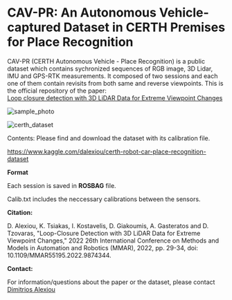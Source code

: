 # CAV-PR: An Autonomous Vehicle-captured Dataset in CERTH Premises for Place Recognition
CAV-PR (CERTH Autonomous Vehicle - Place Recognition) is a public dataset which contains sychronized sequences of RGB image, 3D Lidar, IMU and GPS-RTK measurements. It composed of two sessions and each one of them contain revisits from both same and reverse viewpoints. This is the official repository of the paper:  
[Loop closure detection with 3D LiDAR Data for Extreme Viewpoint Changes](https://ieeexplore.ieee.org/document/9874344)

![sample_photo](https://user-images.githubusercontent.com/74976921/156362804-c8322ca5-36d2-49c9-b22b-c52dda700f10.png)




![certh_dataset](https://user-images.githubusercontent.com/74976921/156171270-02e3c2e7-2d18-48c9-a65b-9f32c1e52655.png)



Contents: Please find and download the dataset with its calibration file.


https://www.kaggle.com/dalexiou/certh-robot-car-place-recognition-dataset 

<b>Format</b>

Each session is saved in <b>ROSBAG</b> file. 

Calib.txt includes the neccessary calibrations between the sensors.


<b>Citation:</b>

D. Alexiou, K. Tsiakas, I. Kostavelis, D. Giakoumis, A. Gasteratos and D. Tzovaras, "Loop-Closure Detection with 3D LiDAR Data for Extreme Viewpoint Changes," 2022 26th International Conference on Methods and Models in Automation and Robotics (MMAR), 2022, pp. 29-34, doi: 10.1109/MMAR55195.2022.9874344.

<b>Contact:</b>

For information/questions about the paper or the dataset, please contact
[Dimitrios Alexiou](mailto:dalexiou48@gmail.com)
